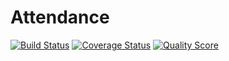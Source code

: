 # Attendance

[![Build Status](https://img.shields.io/travis/aminebenhariz/Attendance/master.svg?style=flat)](https://travis-ci.org/aminebenhariz/Attendance)
[![Coverage Status](https://img.shields.io/scrutinizer/coverage/g/aminebenhariz/Attendance?style=flat)](https://scrutinizer-ci.com/g/aminebenhariz/Attendance/code-structure)
[![Quality Score](https://img.shields.io/scrutinizer/g/aminebenhariz/Attendance.svg?style=flat)](https://scrutinizer-ci.com/g/aminebenhariz/Attendance)